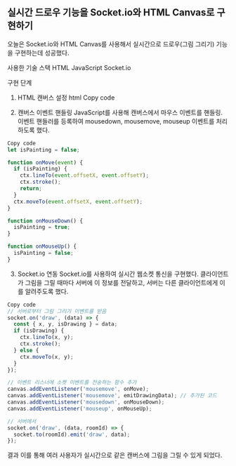 ## 실시간 드로우 기능을 Socket.io와 HTML Canvas로 구현하기

오늘은 Socket.io와 HTML Canvas를 사용해서 실시간으로 드로우(그림 그리기) 기능을 구현하는데 성공했다.

사용한 기술 스택
HTML
JavaScript
Socket.io

구현 단계
1. HTML 캔버스 설정
html
Copy code
<canvas width="1200" height="700"></canvas>

2. 캔버스 이벤트 핸들링
JavaScript를 사용해 캔버스에서 마우스 이벤트를 핸들링. 이벤트 핸들러를 등록하여 mousedown, mousemove, mouseup 이벤트를 처리하도록 했다.

```javascript
Copy code
let isPainting = false;

function onMove(event) {
  if (isPainting) {
    ctx.lineTo(event.offsetX, event.offsetY);
    ctx.stroke();
    return;
  }
  ctx.moveTo(event.offsetX, event.offsetY);
}

function onMouseDown() {
  isPainting = true;
}

function onMouseUp() {
  isPainting = false;
}
```

3. Socket.io 연동
Socket.io를 사용하여 실시간 웹소켓 통신을 구현했다. 클라이언트가 그림을 그릴 때마다 서버에 이 정보를 전달하고, 서버는 다른 클라이언트에게 이를 알려주도록 했다.

```javascript
Copy code
// 서버로부터 그림 그리기 이벤트를 받음
socket.on('draw', (data) => {
  const { x, y, isDrawing } = data;
  if (isDrawing) {
    ctx.lineTo(x, y);
    ctx.stroke();
  } else {
    ctx.moveTo(x, y);
  }
});

// 이벤트 리스너에 소켓 이벤트를 전송하는 함수 추가
canvas.addEventListener('mousemove', onMove);
canvas.addEventListener('mousemove', emitDrawingData); // 추가된 코드
canvas.addEventListener('mousedown', onMouseDown);
canvas.addEventListener('mouseup', onMouseUp);

// 서버에서
socket.on('draw', (data, roomId) => {
  socket.to(roomId).emit('draw', data);
});
```

결과
이를 통해 여러 사용자가 실시간으로 같은 캔버스에 그림을 그릴 수 있게 되었다.